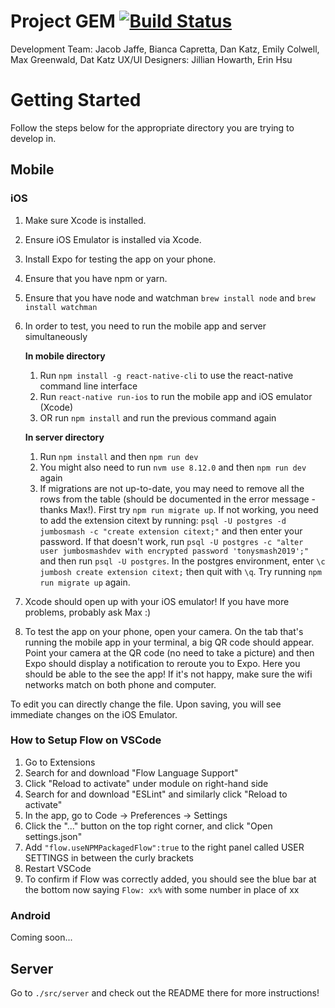# Project GEM [![Build Status](https://travis-ci.com/mgreenw/ProjectGEM.svg?token=Gqw9uK7j5g8prgyHD4xx&branch=master)](https://travis-ci.com/mgreenw/ProjectGEM)
Development Team: Jacob Jaffe, Bianca Capretta, Dan Katz, Emily Colwell, Max Greenwald, Dat Katz
UX/UI Designers: Jillian Howarth, Erin Hsu 

# Getting Started
Follow the steps below for the appropriate directory you are trying to develop in.

## Mobile

### iOS
1. Make sure Xcode is installed.
2. Ensure iOS Emulator is installed via Xcode.
3. Install Expo for testing the app on your phone.
4. Ensure that you have npm or yarn.
5. Ensure that you have node and watchman `brew install node` and `brew install watchman`
6. In order to test, you need to run the mobile app and server simultaneously

    **In mobile directory**
    1. Run `npm install -g react-native-cli` to use the react-native command line interface
    2. Run `react-native run-ios` to run the mobile app and iOS emulator (Xcode)
    3. OR run `npm install` and run the previous command again
    
    **In server directory**
    1. Run `npm install` and then `npm run dev`
    2. You might also need to run `nvm use 8.12.0` and then `npm run dev` again
    3. If migrations are not up-to-date, you may need to remove all the rows from the table (should be documented in the error message - thanks Max!). First try `npm run migrate up`. If not working, you need to add the extension citext by running: `psql -U postgres -d jumbosmash -c "create extension citext;"` and then enter your password. If that doesn't work, run `psql -U postgres -c "alter user jumbosmashdev with encrypted password 'tonysmash2019';"` and then run `psql -U postgres`. In the postgres environment, enter `\c jumbosh create extension citext;` then quit with `\q`. Try running `npm run migrate up` again.

7. Xcode should open up with your iOS emulator! If you have more problems, probably ask Max :)
8. To test the app on your phone, open your camera. On the tab that's running the mobile app in your terminal, a big QR code should appear. Point your camera at the QR code (no need to take a picture) and then Expo should display a notification to reroute you to Expo. Here you should be able to the see the app! If it's not happy, make sure the wifi networks match on both phone and computer.

To edit you can directly change the file. Upon saving, you will see immediate changes on the iOS Emulator.

### How to Setup Flow on VSCode
1. Go to Extensions
2. Search for and download "Flow Language Support"
3. Click "Reload to activate" under module on right-hand side
4. Search for and download "ESLint" and similarly click "Reload to activate"
5. In the app, go to Code -> Preferences -> Settings
6. Click the "..." button on the top right corner, and click "Open settings.json"
7. Add `"flow.useNPMPackagedFlow":true` to the right panel called USER SETTINGS in between the curly brackets
8. Restart VSCode
9. To confirm if Flow was correctly added, you should see the blue bar at the bottom now saying `Flow: xx%` with some number in place of xx

### Android
Coming soon...

## Server
Go to `./src/server` and check out the README there for more instructions!
